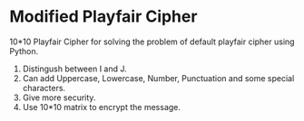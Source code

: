 # Modified Playfair Cipher

10*10 Playfair Cipher for solving the problem of default playfair cipher using Python.

1. Distingush between I and J.
2. Can add Uppercase, Lowercase, Number, Punctuation and some special characters.
3. Give more security.
4. Use 10*10 matrix to encrypt the message.
